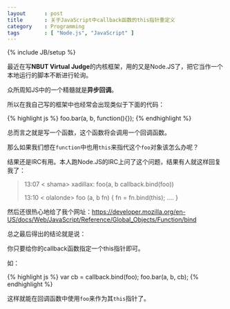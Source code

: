 ```yaml
---
layout      : post
title       : 关于JavaScript中callback函数的this指针重定义
category    : Programming
tags        : [ "Node.js", "JavaScript" ]
---
```

{% include JB/setup %}

最近在写**NBUT Virtual Judge**的内核框架，用的又是Node.JS了，把它当作一个本地运行的脚本不断进行轮询。

众所周知JS中的一个精髓就是**异步回调**。

所以在我自己写的框架中也经常会出现类似于下面的代码：

{% highlight js %}
foo.bar(a, b, function(){});
{% endhighlight %}

总而言之就是写一个函数，这个函数将会调用一个回调函数。

那么如果我们想在`function`中也用`this`来指代这个`foo`对象该怎么办呢？


结果还是IRC有用。本人跑Node.JS的IRC上问了这个问题，结果有人就这样回复我了：

> 13:07 < shama> xadillax: foo(a, b callback.bind(foo))
>
> 13:10 < olalonde> foo (a, b fn) { fn = fn.bind(this); …. }

然后还很热心地给了我个网址：https://developer.mozilla.org/en-US/docs/Web/JavaScript/Reference/Global_Objects/Function/bind

总之最后得出的结论就是说：

你只要给你的callback函数指定一个this指针即可。

如：

{% highlight js %}
var cb = callback.bind(foo);
foo.bar(a, b, cb);
{% endhighlight %}

这样就能在回调函数中使用`foo`来作为其`this`指针了。
